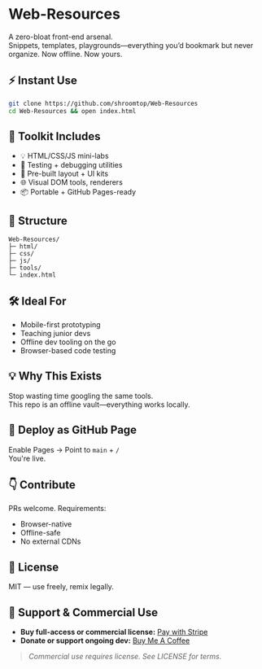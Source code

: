 # Web-Resources

A zero-bloat front-end arsenal.  
Snippets, templates, playgrounds—everything you’d bookmark but never organize. Now offline. Now yours.

## ⚡ Instant Use

```bash
git clone https://github.com/shroomtop/Web-Resources
cd Web-Resources && open index.html
```

## 🧰 Toolkit Includes

- 💡 HTML/CSS/JS mini-labs  
- 🧪 Testing + debugging utilities  
- 📁 Pre-built layout + UI kits  
- 🌐 Visual DOM tools, renderers  
- 📦 Portable + GitHub Pages-ready  

## 🧭 Structure

```
Web-Resources/
├─ html/
├─ css/
├─ js/
├─ tools/
└─ index.html
```

## 🛠 Ideal For

- Mobile-first prototyping  
- Teaching junior devs  
- Offline dev tooling on the go  
- Browser-based code testing

## 💡 Why This Exists

Stop wasting time googling the same tools.  
This repo is an offline vault—everything works locally.

## 🤖 Deploy as GitHub Page

Enable Pages → Point to `main` + `/`  
You're live.

## 👇 Contribute

PRs welcome. Requirements:
- Browser-native
- Offline-safe
- No external CDNs

## 🧾 License

MIT — use freely, remix legally.  

<!-- SHROOMTOP420-MONETIZATION-BLOCK-START -->
## 🚀 Support & Commercial Use

- **Buy full-access or commercial license:** [Pay with Stripe](https://buy.stripe.com/aFa6oHeG74DQ8ZB3LubQY01)
- **Donate or support ongoing dev:** [Buy Me A Coffee](https://buymeacoffee.com/shroomtop420)

> *Commercial use requires license. See LICENSE for terms.*
<!-- SHROOMTOP420-MONETIZATION-BLOCK-END -->
